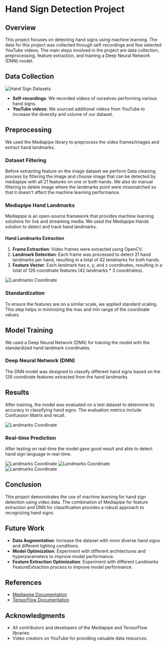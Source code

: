 # Hand Sign Detection Project

## Overview
This project focuses on detecting hand signs using machine learning. The data for this project was collected through self-recordings and few selected YouTube videos. The main steps involved in the project are data collection, preprocessing, feature extraction, and training a Deep Neural Network (DNN) model.

## Data Collection
![Hand Sign Datasets](assets/Datasets.png)
- **Self-recordings**: We recorded videos of ourselves performing various hand signs.
- **YouTube videos**: We sourced additional videos from YouTube to increase the diversity and volume of our dataset.

## Preprocessing
We used the Mediapipe library to preprocess the video frames/images and extract hand landmarks.

### Dataset Filtering
Before extracting feature on the image dataset we perform Data cleaning process by filtering the image and choose image that can be detected by mediapipe with all 21 features on one or both hands. We also do manual filtering to delete image where the landmarks point were missmatched so that it doesn't affect the machine learning performance.

### Mediapipe Hand Landmarks
Mediapipe is an open-source framework that provides machine learning solutions for live and streaming media. We used the Mediapipe Hands solution to detect and track hand landmarks.

#### Hand Landmarks Extraction
1. **Frame Extraction**: Video frames were extracted using OpenCV.
2. **Landmark Detection**: Each frame was processed to detect 21 hand landmarks per hand, resulting in a total of 42 landmarks for both hands.
3. **Feature Vector**: Each landmark has x, y, and z coordinates, resulting in a total of 126 coordinate features (42 landmarks * 3 coordinates).


![Landmarks Coordinate](assets/FeatureExtraction.png)

### Standardization
To ensure the features are on a similar scale, we applied standard scaling. This step helps in minimizing the max and min range of the coordinate values.

## Model Training
We used a Deep Neural Network (DNN) for training the model with the standardized hand landmark coordinates.

### Deep Neural Network (DNN)
The DNN model was designed to classify different hand signs based on the 126 coordinate features extracted from the hand landmarks.

## Results
After training, the model was evaluated on a test dataset to determine its accuracy in classifying hand signs. The evaluation metrics include Confussion Matrix and recall.

![Landmarks Coordinate](assets/Result.jpeg)

### Real-time Prediction
After testing on real-time the model gave good result and able to detect hand sign language in real-time.

![Landmarks Coordinate](assets/RealtilemResult1.png)
![Landmarks Coordinate](assets/RealtilemResult2.png)
![Landmarks Coordinate](assets/RealtilemResult3.png)

## Conclusion
This project demonstrates the use of machine learning for hand sign detection using video data. The combination of Mediapipe for feature extraction and DNN for classification provides a robust approach to recognizing hand signs.

## Future Work
- **Data Augmentation**: Increase the dataset with more diverse hand signs and different lighting conditions.
- **Model Optimization**: Experiment with different architectures and hyperparameters to improve model performance.
- **Feature Extraction Optimization**: Experiment with different Landmarks FeatureExtraction process to improve model performance.

## References
- [Mediapipe Documentation](https://google.github.io/mediapipe/)
- [TensorFlow Documentation](https://www.tensorflow.org/api_docs)

## Acknowledgments
- All contributors and developers of the Mediapipe and TensorFlow libraries.
- Video creators on YouTube for providing valuable data resources.
